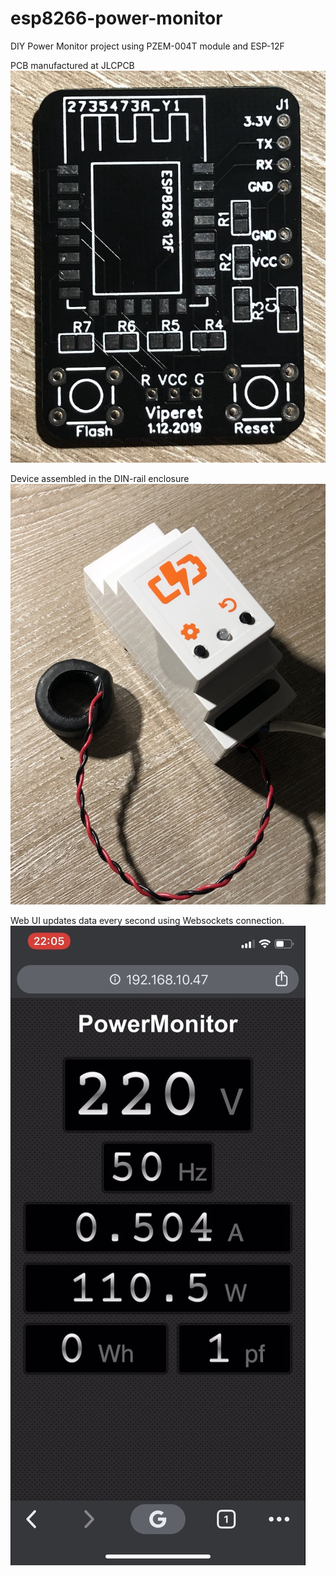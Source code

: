 # esp8266-power-monitor
DIY Power Monitor project using PZEM-004T module and ESP-12F

PCB manufactured at JLCPCB
![PCB](images/pcb.jpg)

Device assembled in the DIN-rail enclosure
![Assembled device](images/assembled.jpg)


Web UI updates data every second using Websockets connection.
![Web UI](images/ui.jpg)

